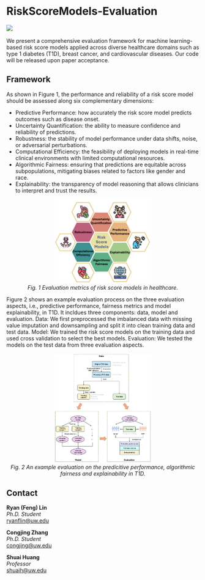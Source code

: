 # RiskScoreModels-Evaluation



<p align="left">
<a href="https://ise.washington.edu/" target="_blank">
    <img src="https://img.shields.io/badge/About-University of Washington, Department of Industrial & Systems Engineering-blue.svg" height="22">
  </a>
</p>


We present a comprehensive evaluation framework for machine learning-based risk score models applied across diverse healthcare domains such as type 1 diabetes (T1D), breast cancer, and cardiovascular diseases. Our code will be released upon paper acceptance. 

## Framework
As shown in Figure 1, the performance and reliability of a risk score model should be assessed along six complementary dimensions:

- Predictive Performance: how accurately the risk score model predicts outcomes such as disease onset.
- Uncertainty Quantification: the ability to measure confidence and reliability of predictions.
- Robustness: the stability of model performance under data shifts, noise, or adversarial perturbations.
- Computational Efficiency: the feasibility of deploying models in real-time clinical environments with limited computational resources.
- Algorithmic Fairness: ensuring that predictions are equitable across subpopulations, mitigating biases related to factors like gender and race.
- Explainability: the transparency of model reasoning that allows clinicians to interpret and trust the results.


<p align="center">
 <img src="Figures/Evaluation_metric.png" width="50%">
    <br>
    <em>Fig. 1 Evaluation metrics of risk score models in healthcare.</em>
</p>

Figure 2 shows an example evaluation process on the three evaluation aspects, i.e., predictive performance, fairness metrics and model explainability, in T1D. It incldues three components: data, model and evaluation. Data: We first preprocessed the imbalanced data with missing value imputation and downsampling and split it into clean training data and test data. Model: We trained the risk score models on the training data and used cross validation to select the best models. Evaluation: We tested the models on the test data from three evaluation aspects.

<p align="center">
 <img src="Figures/framework.png" width="50%">
    <br>
    <em>Fig. 2 An example evaluation on the predicitive performance, algorithmic fairness and explainability in T1D.</em>
</p>

## Contact

**Ryan (Feng) Lin**  
_Ph.D. Student_  
ryanflin@uw.edu

**Congjing Zhang**  
_Ph.D. Student_  
congjing@uw.edu

**Shuai Huang**  
_Professor_  
shuaih@uw.edu
